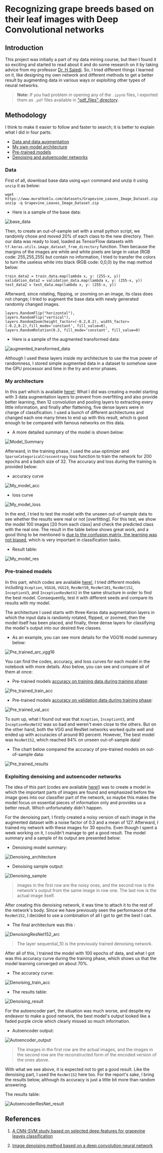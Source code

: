 # Recognizing grape breeds based on their leaf images with Deep Convolutional networks

## Introduction
This project was initially a part of my data mining course, but then I found it so exciting and started to read about it and do some research on it by taking advice from my professor [Dr. H Sajedi](https://scholar.google.com/citations?user=YHjV73oAAAAJ&hl=en). So, I tried different things I learned on it, like designing my own network and different methods to get a better result by augmenting data in various ways or exploiting other types of neural networks.

> **Note:** If you had problem in opening any of the ```.ipynb``` files, I exported them as ```.pdf``` files available in ["pdf_files" directory](https://github.com/arabporr/Grapevine_Leaves_Classification_CNN/tree/main/pdf_files).

## Methodology
I think to make it easier to follow and faster to search; it is better to explain what I did in four parts:
- [Data and data augmentation](https://github.com/arabporr/Grapevine_Leaves_Classification_CNN/blob/main/README.md#data)
- [My own model architecture](https://github.com/arabporr/Grapevine_Leaves_Classification_CNN/blob/main/README.md#my-architecture)
- [Pre-trained models](https://github.com/arabporr/Grapevine_Leaves_Classification_CNN/blob/main/README.md#pre-trained-models)
- [Denoising and autoencoder networks](https://github.com/arabporr/Grapevine_Leaves_Classification_CNN/blob/main/README.md#exploiting-denoising-and-autoencoder-networks)

### Data
First of all, download base data using ```wget``` command and unzip it using ```unzip``` it as below:
```
wget https://www.muratkoklu.com/datasets/Grapevine_Leaves_Image_Dataset.zip
unzip -q Grapevine_Leaves_Image_Dataset.zip 
```
- Here is a sample of the base data:

![base_data](https://github.com/arabporr/Grapevine_Leaves_Classification_CNN/blob/19f152ac4e8d782e7c1ade6fec6bcb3ce843a540/readme_images/base_data.png)

Then, to create an out-of-sample set with a small python script, we randomly chose and moved 20\% of each class to the new directory. Then our data was ready to load, loaded as TensorFlow datasets with ``` tf.keras.utils.image_dataset_from_directory ``` function.
Then because the margins of the images are white and white pixels are large in value (RGB code: 255,255,255) but contain no information, I tried to transfer the colors to turn the useless white into black (RGB code: 0,0,0) by the map method below:
```
train_data2 = train_data.map(lambda x, y: (255-x, y))
validation_data2 = validation_data.map(lambda x, y: (255-x, y))
test_data2 = test_data.map(lambda x, y: (255-x, y))
```

Afterward, since rotating, flipping, or zooming on an image, its class does not change; I tried to augment the base data with newly generated randomly changed images. 
```
layers.RandomFlip("horizontal"),
layers.RandomFlip("vertical"),
layers.RandomZoom(height_factor=(-0.2,0.2), width_factor=(-0.2,0.2),fill_mode='constant', fill_value=0),
layers.RandomRotation(0.3, fill_mode='constant', fill_value=0)
```
- Here is a sample of the augmented transformed data:

![augmented_transformed_data](https://github.com/arabporr/Grapevine_Leaves_Classification_CNN/blob/cd56a8cc8f3b62388f2f54701bfe37d810a01495/readme_images/transformed_data.png)

Although I used these layers inside my architecture to use the true power of randomness, I stored simple augmented data in a dataset to somehow save the GPU processor and time in the try and error phases.

### My architecture
In this part which is available [here!](https://github.com/arabporr/Grapevine_Leaves_Classification_CNN/blob/f16cf69a86498c3d848cabb5ef6b38390a61f354/My_Own_Model.ipynb); What I did was creating a model starting with 3 data augmentation layers to prevent from overfitting and also provide better learning, then 12 convolution and pooling layers to extracting every little information, and finally after flattening, five dense layers were in charge of classification. I used a bunch of different architectures and changed each one many times to end up with this result, which is good enough to be compared with famous networks on this data. 

- A more detailed summary of the model is shown below:

![Model_Summary](https://github.com/arabporr/Grapevine_Leaves_Classification_CNN/blob/f16cf69a86498c3d848cabb5ef6b38390a61f354/readme_images/My_architecture.png)

Afterward, in the training phase, I used the ```adam``` optimizer and ```SparseCategoricalCrossentropy``` loss function to train the network for 200 epochs and a batch size of 32. The accuracy and loss during the training is provided below:
- accuracy curve

![My_model_acc](https://github.com/arabporr/Grapevine_Leaves_Classification_CNN/blob/2162b4dc8e896047749c0abaf9db3ee6e2273ecc/readme_images/My_model_train_acc.png)

- loss curve

![My_model_loss](https://github.com/arabporr/Grapevine_Leaves_Classification_CNN/blob/2162b4dc8e896047749c0abaf9db3ee6e2273ecc/readme_images/My_model_train_loss.png)

In the end, I tried to test the model with the unseen out-of-sample data to see whether the results were real or not [overfitting]. For this test, we show the model 100 images [20 from each class] and check the predicted class with the real one. The result in the table below shows great work, and a good thing to be mentioned is <ins>due to the confusion matrix, the learning was not biased</ins>, which is very important in classification tasks.
- Result table:

![My_model_res](https://github.com/arabporr/Grapevine_Leaves_Classification_CNN/blob/f91bedcb29a8801fbc670513dabc1420ffacdef7/readme_images/My_model_result.png) 

### Pre-trained models
In this part, which codes are available [here!](https://github.com/arabporr/Grapevine_Leaves_Classification_CNN/blob/4474829f94c6067b1f785c3e352862b33e7ab7ff/Pre-Trained_Models.ipynb), I tried different models including ```Xception```, ```VGG16```, ```VGG19```, ```ResNet50```, ```ResNet101```, ```ResNet152```, ```InceptionV3```, and ```InceptionResNetV2``` in the same structure in order to find the best model. Consequently, test it with different seeds and compare its results with my model.

The architecture I used starts with three Keras data augmentation layers in which the input data is randomly rotated, flipped, or zoomed, then the model itself has been placed, and finally, three dense layers for classifying the model's output into our desired five classes.

- As an example, you can see more details for the VGG16 model summary below:

![Pre_trained_arc_vgg16](https://github.com/arabporr/Grapevine_Leaves_Classification_CNN/blob/caf031eb519eb3d06b71e112b90bc7337dff9cac/readme_images/Pre_trained_VGG16_arc.PNG) 

You can find the codes, accuracy, and loss curves for each model in the notebook with more details. Also below, you can see and compare all of them at once:

- Pre-trained models <ins>accuracy on training data during training phase</ins>:

![Pre_trained_train_acc](https://github.com/arabporr/Grapevine_Leaves_Classification_CNN/blob/d2ff8940ee9fc386b239ca71bcb8cba21b2cfd13/readme_images/Pre_trained_train_acc.png)


- Pre-trained models <ins>accuracy on validation data during training phase</ins>:

![Pre_trained_val_acc](https://github.com/arabporr/Grapevine_Leaves_Classification_CNN/blob/d2ff8940ee9fc386b239ca71bcb8cba21b2cfd13/readme_images/Pre_trained_val_acc.png)

To sum up, what I found out was that ```Xception```, ```InceptionV3```, and ```InceptionResNetV2``` was so bad and weren't even close to the others. But on the other hand, both the VGG and ResNet networks worked quite well and ended up with accuracies of around 80 percent. However, The best model was ```ResNet152```, which reached 84\% on unseen out-of-sample data!

- The chart below compared the accuracy of pre-trained models on out-of-sample data:

![Pre_trained_results](https://github.com/arabporr/Grapevine_Leaves_Classification_CNN/blob/42c7c7172d2dff170d050420e0eb2eaabc690e8c/readme_images/Pre_trained_resualts.png)

### Exploiting denoising and autoencoder networks
The idea of this part (codes are available [here!](https://github.com/arabporr/Grapevine_Leaves_Classification_CNN/blob/cd3122c2b9531cd72b5eefdc7f9d0946800543ac/Denoising_And_Encoding_Networks.ipynb)) was to create a model in which the important parts of images are found and emphasized before the image goes into our classifier part of the network, so maybe this makes the model focus on essential pieces of information only and provides us a better result. Which unfortunately didn't happen.

For the denoising part, I firstly created a noisy version of each image in the augmented dataset with a noise factor of 0.3 and a mean of 127. Afterward, I trained my network with these images for 30 epochs. Even though I spent a week working on it, I couldn't manage to get a good result. The model summary and a sample of its output are presented below:

- Denoising model summary:

![Denoising_architecture](https://github.com/arabporr/Grapevine_Leaves_Classification_CNN/blob/80269548473e115e3be2744efd1c1b888202f706/readme_images/Denoising_arc.png)

- Denoising sample output: 

![Denoising_sample](https://github.com/arabporr/Grapevine_Leaves_Classification_CNN/blob/80269548473e115e3be2744efd1c1b888202f706/readme_images/Denoising_sample.png)

> images in the first row are the noisy ones, and the second row is the network's output from the same image in row one. The last row is the actual image itself.


After creating this denoising network, it was time to attach it to the rest of the network's body. Since we have previously seen the performance of the ```ResNet152```, I decided to use a combination of all I got to get the best I can. 
- The final architecture was this : 

![DenoisingResNet152_arc](https://github.com/arabporr/Grapevine_Leaves_Classification_CNN/blob/80269548473e115e3be2744efd1c1b888202f706/readme_images/DenoisingResNet152_arc.png)

> The layer sequential_10 is the previously trained denoising network.

After all of this, I trained the model with 100 epochs of data, and what I got was this accuracy curve during the training phase, which shows us that the model learning converged on about 70\%.

- The accuracy curve:

![Denoising_train_acc](https://github.com/arabporr/Grapevine_Leaves_Classification_CNN/blob/80269548473e115e3be2744efd1c1b888202f706/readme_images/Denoising_train_acc.png)

- The results table:

![Denoising_result](https://github.com/arabporr/Grapevine_Leaves_Classification_CNN/blob/80269548473e115e3be2744efd1c1b888202f706/readme_images/Denoising_result.png)

For the autoencoder part, the situation was much worse, and despite my endeavor to make a good network, the best model's output looked like a faded purple circle which clearly missed so much information.

- Autoencoder output:

![Autoencoder_output](https://github.com/arabporr/Grapevine_Leaves_Classification_CNN/blob/fbf7dc007b70d2cac90a05903b06eafae14902ee/readme_images/Autoencoder.png)

> The images in the first row are the actual images, and the images in the second row are the reconstructed form of the encoded version of the ones above.

With what we see above, it is expected not to get a good result. Like the denoising part, I used the ```ResNet152``` here too. For the report's sake, I bring the results below, although its accuracy is just a little bit more than random answering.

The results table:

![AutoencoderResNet_result](https://github.com/arabporr/Grapevine_Leaves_Classification_CNN/blob/fbf7dc007b70d2cac90a05903b06eafae14902ee/readme_images/AutoencoderResNet_result.png) 

## References

1. [A CNN-SVM study based on selected deep features for grapevine leaves classification](https://www.sciencedirect.com/science/article/abs/pii/S0263224121013142?via%3Dihub)

2. [Image denoising method based on a deep convolution neural network](https://ietresearch.onlinelibrary.wiley.com/doi/full/10.1049/iet-ipr.2017.0389)
